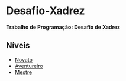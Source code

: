 #  Desafio-Xadrez
**Trabalho de Programação: Desafio de Xadrez**

## Níveis
- [Novato](./nivel_novato)
- [Aventureiro](./nivel_aventureiro)
- [Mestre](./nivel_mestre)
